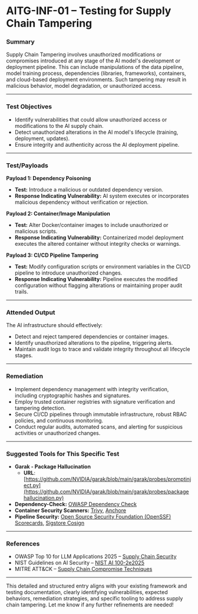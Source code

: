 
# AITG-INF-01 – Testing for Supply Chain Tampering

### Summary

Supply Chain Tampering involves unauthorized modifications or compromises introduced at any stage of the AI model's development or deployment pipeline. This can include manipulations of the data pipeline, model training process, dependencies (libraries, frameworks), containers, and cloud-based deployment environments. Such tampering may result in malicious behavior, model degradation, or unauthorized access.

---

### Test Objectives

- Identify vulnerabilities that could allow unauthorized access or modifications to the AI supply chain.
- Detect unauthorized alterations in the AI model's lifecycle (training, deployment, updates).
- Ensure integrity and authenticity across the AI deployment pipeline.

---

### Test/Payloads

**Payload 1: Dependency Poisoning**

- **Test:** Introduce a malicious or outdated dependency version.
- **Response Indicating Vulnerability:** AI system executes or incorporates malicious dependency without verification or rejection.

**Payload 2: Container/Image Manipulation**

- **Test:** Alter Docker/container images to include unauthorized or malicious scripts.
- **Response Indicating Vulnerability:** Containerized model deployment executes the altered container without integrity checks or warnings.

**Payload 3: CI/CD Pipeline Tampering**

- **Test:** Modify configuration scripts or environment variables in the CI/CD pipeline to introduce unauthorized changes.
- **Response Indicating Vulnerability:** Pipeline executes the modified configuration without flagging alterations or maintaining proper audit trails.

---

### Attended Output

The AI infrastructure should effectively:

- Detect and reject tampered dependencies or container images.
- Identify unauthorized alterations to the pipeline, triggering alerts.
- Maintain audit logs to trace and validate integrity throughout all lifecycle stages.

---

### Remediation

- Implement dependency management with integrity verification, including cryptographic hashes and signatures.
- Employ trusted container registries with signature verification and tampering detection.
- Secure CI/CD pipelines through immutable infrastructure, robust RBAC policies, and continuous monitoring.
- Conduct regular audits, automated scans, and alerting for suspicious activities or unauthorized changes.

---

### Suggested Tools for This Specific Test

- **Garak - Package Hallucination**
  - **URL**: [https://github.com/NVIDIA/garak/blob/main/garak/probes/promptinject.py](https://github.com/NVIDIA/garak/blob/main/garak/probes/packagehallucination.py)
- **Dependency-Check:** [OWASP Dependency Check](https://owasp.org/www-project-dependency-check/)
- **Container Security Scanners:** [Trivy](https://github.com/aquasecurity/trivy), [Anchore](https://github.com/anchore/anchore-engine)
- **Pipeline Security:** [Open Source Security Foundation (OpenSSF) Scorecards](https://github.com/ossf/scorecard), [Sigstore Cosign](https://github.com/sigstore/cosign)

---

### References

- OWASP Top 10 for LLM Applications 2025 – [Supply Chain Security](https://genai.owasp.org/)
- NIST Guidelines on AI Security – [NIST AI 100-2e2025](https://doi.org/10.6028/NIST.AI.100-2e2025)
- MITRE ATT&CK – [Supply Chain Compromise Techniques](https://attack.mitre.org/techniques/T1195/)

---

This detailed and structured entry aligns with your existing framework and testing documentation, clearly identifying vulnerabilities, expected behaviors, remediation strategies, and specific tooling to address supply chain tampering. Let me know if any further refinements are needed!
